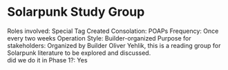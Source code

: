 # Solarpunk Study Group

Roles involved: Special Tag Created
Consolation: POAPs
Frequency: Once every two weeks
Operation Style: Builder-organized
Purpose for stakeholders: Organized by Builder Oliver Yehlik, this is a reading group for Solarpunk literature to be explored and discussed.  
did we do it in Phase 1?: Yes